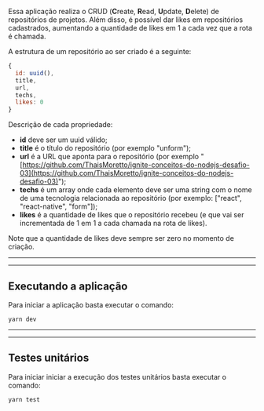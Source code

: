 Essa aplicação realiza o CRUD (**C**reate, **R**ead, **U**pdate, **D**elete) de repositórios de projetos. Além disso, é possível dar likes em repositórios cadastrados, aumentando a quantidade de likes em 1 a cada vez que a rota é chamada.

A estrutura de um repositório ao ser criado é a seguinte: 

```jsx
{
  id: uuid(),
  title,
  url,
  techs,
  likes: 0
}
```

Descrição de cada propriedade:

- **id** deve ser um uuid válido;
- **title** é o título do repositório (por exemplo "unform");
- **url** é a URL que aponta para o repositório (por exemplo "[https://github.com/ThaisMoretto/ignite-conceitos-do-nodejs-desafio-03](https://github.com/ThaisMoretto/ignite-conceitos-do-nodejs-desafio-03)");
- **techs** é um array onde cada elemento deve ser uma string com o nome de uma tecnologia relacionada ao repositório (por exemplo: ["react", "react-native", "form"]);
- **likes** é a quantidade de likes que o repositório recebeu (e que vai ser incrementada de 1 em 1 a cada chamada na rota de likes).

Note que a quantidade de likes deve sempre ser zero no momento de criação.


---
---
## Executando a aplicação
Para iniciar a aplicação basta executar o comando:

`yarn dev`

---
---
## Testes unitários
Para iniciar iniciar a execução dos testes unitários basta executar o comando:

`yarn test`